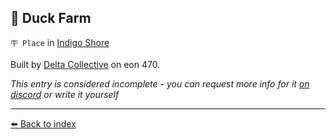 ## 🦆 Duck Farm

`🪧 Place` in [Indigo Shore](/indigo_shore.html)

Built by [Delta Collective](/delta_collective.html) on eon 470.

_This entry is considered incomplete - you can request more info for it [on discord](<https://discord.com/channels/562910943848169472/1173922660489633802>) or write it yourself_


----------
[⬅️ Back to index](/index.md#7e10_s)